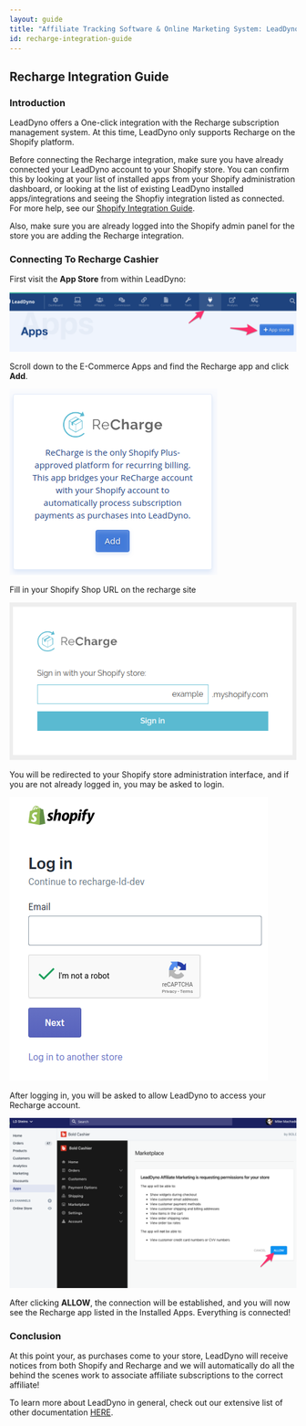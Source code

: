 ```yaml
---
layout: guide
title: "Affiliate Tracking Software & Online Marketing System: LeadDyno"
id: recharge-integration-guide
---
```


## Recharge Integration Guide

### Introduction

LeadDyno offers a One-click integration with the Recharge subscription management system. At this time, LeadDyno
only supports Recharge on the Shopify platform.

Before connecting the Recharge integration, make sure you have already connected your LeadDyno account to 
your Shopify store. You can confirm this by looking at your list of installed apps from your Shopify administration
dashboard, or looking at the list of existing LeadDyno installed apps/integrations and seeing the Shopfiy integration
listed as connected. For more help, see our [Shopify Integration Guide](https://docs.leaddyno.com/shopify-integration-guide.html).

Also, make sure you are already logged into the Shopify admin panel for the store you are adding the Recharge
integration. 

### Connecting To Recharge Cashier

First visit the **App Store** from within LeadDyno:

![App Store](img/recharge/recharge1.png)

Scroll down to the E-Commerce Apps and find the Recharge app and click **Add**.

![Recharge App](img/recharge/recharge2.png)

Fill in your Shopify Shop URL on the recharge site

![Recharge Connect](img/recharge/recharge3.png)

You will be redirected to your Shopify store administration interface, and if you are not already logged in, you may
be asked to login. 

![Recharge Log In](img/recharge/recharge4.png)

After logging in, you will be asked to allow LeadDyno to access your Recharge account. 

![Authorize Recharge](img/recharge/recharge5.png)

After clicking **ALLOW**, the connection will be established, and you will now see the Recharge app listed in the Installed
Apps. Everything is connected!


### Conclusion

At this point your, as purchases come to your store, LeadDyno will receive notices from both Shopify and Recharge and we
will automatically do all the behind the scenes work to associate affiliate subscriptions to the correct affiliate!

To learn more about LeadDyno in general, check out our extensive list of other documentation [HERE](https://docs.leaddyno.com/).